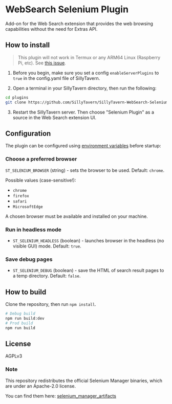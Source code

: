 # WebSearch Selenium Plugin

Add-on for the Web Search extension that provides the web browsing capabilities without the need for Extras API.

## How to install

> This plugin will not work in Termux or any ARM64 Linux (Raspberry Pi, etc). See [this issue](https://github.com/SillyTavern/SillyTavern-WebSearch-Selenium/issues/1).

1. Before you begin, make sure you set a config `enableServerPlugins` to `true` in the config.yaml file of SillyTavern.

2. Open a terminal in your SillyTavern directory, then run the following:

```bash
cd plugins
git clone https://github.com/SillyTavern/SillyTavern-WebSearch-Selenium
```

3. Restart the SillyTavern server. Then choose "Selenium Plugin" as a source in the Web Search extension UI.

## Configuration

The plugin can be configured using [environment variables](https://dev.to/pizofreude/environment-variables-a-comprehensive-guide-34dg) before startup:

### Choose a preferred browser

`ST_SELENIUM_BROWSER` (string) - sets the browser to be used. Default: `chrome`.

Possible values (case-sensitive!):

* `chrome`
* `firefox`
* `safari`
* `MicrosoftEdge`

A chosen browser must be available and installed on your machine.

### Run in headless mode

* `ST_SELENIUM_HEADLESS` (boolean) - launches browser in the headless (no visible GUI) mode. Default: `true`.

### Save debug pages

* `ST_SELENIUM_DEBUG` (boolean) - save the HTML of search result pages to a temp directory. Default: `false`.

## How to build

Clone the repository, then run `npm install`.

```bash
# Debug build
npm run build:dev
# Prod build
npm run build
```

## License

AGPLv3

### Note

This repository redistributes the official Selenium Manager binaries, which are under an Apache-2.0 license.

You can find them here: [selenium_manager_artifacts](https://github.com/SeleniumHQ/selenium_manager_artifacts)
